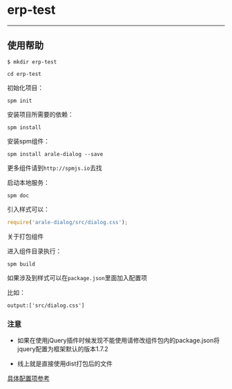 # erp-test

---

## 使用帮助
```
$ mkdir erp-test
```

```
cd erp-test
```

初始化项目：
```
spm init
```

安装项目所需要的依赖：
```
spm install
```
安装spm组件：
```
spm install arale-dialog --save
```
更多组件请到`http://spmjs.io`去找

启动本地服务：
```
spm doc
```
引入样式可以：
```js
require('arale-dialog/src/dialog.css');
```
关于打包组件

进入组件目录执行：
```
spm build
```

如果涉及到样式可以在`package.json`里面加入配置项

比如：
```
output:['src/dialog.css']
```

### 注意

- 如果在使用jQuery插件时候发现不能使用请修改组件包内的package.json将jquery配置为框架默认的版本1.7.2

- 线上就是直接使用dist打包后的文件

[具体配置项参考](https://github.com/spmjs/docs/tree/3.4/zh-cn/package.json)
